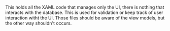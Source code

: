 This holds all the XAML code that manages only the UI, there is nothing that interacts with the database. This is used for validation or keep track of user interaction witht the UI. Those files should be aware of the view models, but the other way shouldn't occurs.